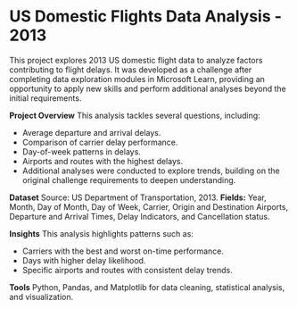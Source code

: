 # **US Domestic Flights Data Analysis - 2013**
This project explores 2013 US domestic flight data to analyze factors contributing to flight delays. It was developed as a challenge after completing data exploration modules in Microsoft Learn, providing an opportunity to apply new skills and perform additional analyses beyond the initial requirements.

**Project Overview**
This analysis tackles several questions, including:

- Average departure and arrival delays.
- Comparison of carrier delay performance.
- Day-of-week patterns in delays.
- Airports and routes with the highest delays.
- Additional analyses were conducted to explore trends, building on the original challenge requirements to deepen understanding.

**Dataset**
Source: US Department of Transportation, 2013.
**Fields:**
Year, Month, Day of Month, Day of Week, Carrier, Origin and Destination Airports, Departure and Arrival Times, Delay Indicators, and Cancellation status.

**Insights**
This analysis highlights patterns such as:

- Carriers with the best and worst on-time performance.
- Days with higher delay likelihood.
- Specific airports and routes with consistent delay trends.
  
**Tools**
Python, Pandas, and Matplotlib for data cleaning, statistical analysis, and visualization.
